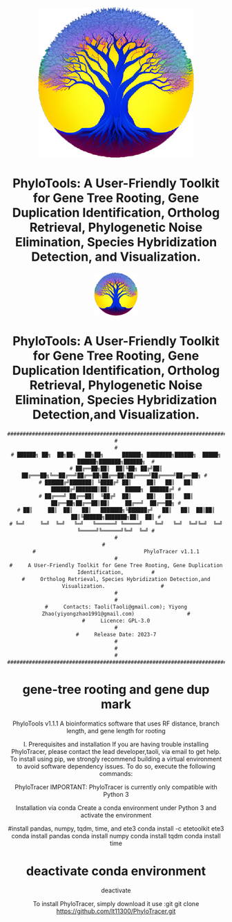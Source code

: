 <div align="center">

![PhyloTools Logo](logo/PhyloTools_logo.jpg)

# PhyloTools: A User-Friendly Toolkit for Gene Tree Rooting, Gene Duplication Identification, Ortholog Retrieval, Phylogenetic Noise Elimination, Species Hybridization Detection, and Visualization.












<div align="center">
<img src="logo/PhyloTools_logo.jpg" width = "100" height = "100"> 
</div> 

# PhyloTools: A User-Friendly Toolkit for Gene Tree Rooting, Gene Duplication Identification, Ortholog Retrieval, Phylogenetic Noise Elimination, Species Hybridization Detection,and Visualization.
```
###############################################################################################
#                                                                                             #
# ██████╗ ██╗  ██╗██╗   ██╗██╗      ██████╗ ████████╗██████╗  █████╗  ██████╗███████╗██████╗  #
# ██╔══██╗██║  ██║╚██╗ ██╔╝██║     ██╔═══██╗╚══██╔══╝██╔══██╗██╔══██╗██╔════╝██╔════╝██╔══██╗ # 
# ██████╔╝███████║ ╚████╔╝ ██║     ██║   ██║   ██║   ██████╔╝███████║██║     █████╗  ██████╔╝ #
# ██╔═══╝ ██╔══██║  ╚██╔╝  ██║     ██║   ██║   ██║   ██╔══██╗██╔══██║██║     ██╔══╝  ██╔══██╗ #
# ██║     ██║  ██║   ██║   ███████╗╚██████╔╝   ██║   ██║  ██║██║  ██║╚██████╗███████╗██║  ██║ #
# ╚═╝     ╚═╝  ╚═╝   ╚═╝   ╚══════╝ ╚═════╝    ╚═╝   ╚═╝  ╚═╝╚═╝  ╚═╝ ╚═════╝╚══════╝╚═╝  ╚═╝ #
#                                                                                             #        
#                                   PhyloTracer v1.1.1                                        #
#     A User-Friendly Toolkit for Gene Tree Rooting, Gene Duplication Identification,         #
#     Ortholog Retrieval, Species Hybridization Detection,and Visualization.                  #  
#                                                                                             #
#     Contacts: Taoli(Taoli@gmail.com); Yiyong Zhao(yiyongzhao1991@gmail.com)                 #
#     Licence: GPL-3.0                                                                        #
#     Release Date: 2023-7                                                                    #
#                                                                                             #
###############################################################################################
```

# gene-tree rooting and gene dup mark

PhyloTools v1.1.1
A bioinformatics software that uses RF distance, branch length, and gene length for rooting

I. Prerequisites and installation
If you are having trouble installing PhyloTracer, please contact the lead developer,taoli, via email to get help.
To install using pip, we strongly recommend building a virtual environment to avoid software dependency issues. To do so, execute the following commands:

PhyloTracer
IMPORTANT: PhyloTracer is currently only compatible with Python 3

Installation via conda
Create a conda environment under Python 3 and activate the environment

#install pandas, numpy, tqdm, time, and ete3
conda install -c etetoolkit ete3
conda install pandas
conda install numpy
conda install tqdm
conda install time

# deactivate conda environment
deactivate

To install PhyloTracer, simply download it use :git
git clone https://github.com/lt11300/PhyloTracer.git
